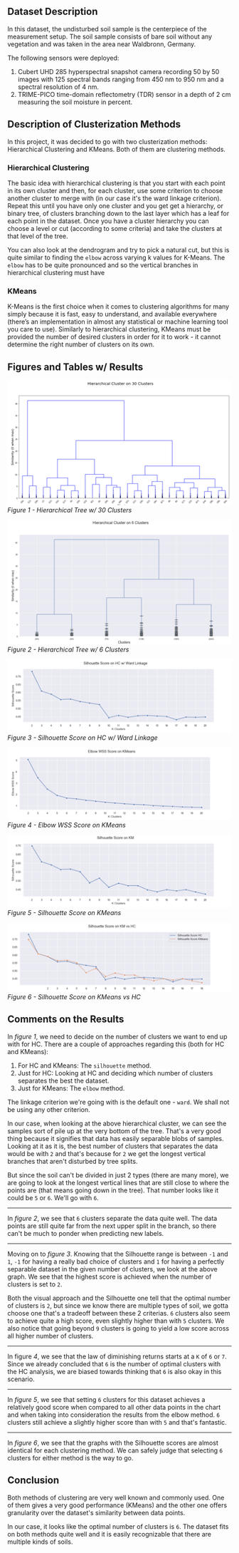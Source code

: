 ## Dataset Description

In this dataset, the undisturbed soil sample is the centerpiece of the measurement setup. The soil sample consists of bare soil without any vegetation and was taken in the area near Waldbronn, Germany.

The following sensors were deployed:

1. Cubert UHD 285 hyperspectral snapshot camera recording 50 by 50 images with 125 spectral bands ranging from 450 nm to 950 nm and a spectral resolution of 4 nm.
1. TRIME-PICO time-domain reflectometry (TDR) sensor in a depth of 2 cm measuring the soil moisture in percent.

## Description of Clusterization Methods

In this project, it was decided to go with two clusterization methods: Hierarchical Clustering and KMeans. Both of them are clustering methods.

### Hierarchical Clustering

The basic idea with hierarchical clustering is that you start with each point in its own cluster and then, for each cluster, use some criterion to choose another cluster to merge with (in our case it's the ward linkage criterion). Repeat this until you have only one cluster and you get get a hierarchy, or binary tree, of clusters branching down to the last layer which has a leaf for each point in the dataset. Once you have a cluster hierarchy you can choose a level or cut (according to some criteria) and take the clusters at that level of the tree.

You can also look at the dendrogram and try to pick a natural cut, but this is quite similar to finding the `elbow` across varying k values for K-Means. The `elbow` has to be quite pronounced and so the vertical branches in hierarchical clustering must have 

### KMeans

K-Means is the first choice when it comes to clustering algorithms for many simply because it is fast, easy to understand, and available everywhere (there’s an implementation in almost any statistical or machine learning tool you care to use). Similarly to hierarchical clustering, KMeans must be provided the number of desired clusters in order for it to work - it cannot determine the right number of clusters on its own. 

## Figures and Tables w/ Results

![](pics/hc_30.png)
*Figure 1 - Hierarchical Tree w/ 30 Clusters*

![](pics/hc_6.png)
*Figure 2 - Hierarchical Tree w/ 6 Clusters*

![](pics/silh_hc.png)
*Figure 3 - Silhouette Score on HC w/ Ward Linkage*


![](pics/elbow_km.png)
*Figure 4 - Elbow WSS Score on KMeans*

![](pics/silh_km.png)
*Figure 5 - Silhouette Score on KMeans*


![](pics/silh_hc_km.png)
*Figure 6 - Silhouette Score on KMeans vs HC*

## Comments on the Results

In *figure 1*, we need to decide on the number of clusters we want to end up with for HC. There are a couple of approaches regarding this (both for HC and KMeans):
1. For HC and KMeans: The `silhouette` method. 
1. Just for HC: Looking at HC and deciding which number of clusters separates the best the dataset.
1. Just for KMeans: The `elbow` method.

The linkage criterion we're going with is the default one - `ward`. We shall not be using any other criterion.

In our case, when looking at the above hierarchical cluster, we can see the samples sort of pile up at the very bottom of the tree. That's a very good thing because it signifies that data has easily separable blobs of samples. Looking at it as it is, the best number of clusters that separates the data would be with `2` and that's because for `2` we get the longest vertical branches that aren't disturbed by tree splits.

But since the soil can't be divided in just 2 types (there are many more), we are going to look at the longest vertical lines that are still close to where the points are (that means going down in the tree). That number looks like it could be `5` or `6`. We'll go with `6`.

---

In *figure 2*, we see that `6` clusters separate the data quite well. The data points are still quite far from the next upper split in the branch, so there can't be much to ponder when predicting new labels.

---

Moving on to *figure 3*. Knowing that the Silhouette range is between `-1` and `1`, `-1` for having a really bad choice of clusters and `1` for having a perfectly separable dataset in the given number of clusters, we look at the above graph. We see that the highest score is achieved when the number of clusters is set to `2`.

Both the visual approach and the Silhouette one tell that the optimal number of clusters is `2`, but since we know there are multiple types of soil, we gotta choose one that's a tradeoff between these 2 criterias. `6` clusters also seem to achieve quite a high score, even slightly higher than with `5` clusters. We also notice that going beyond `9` clusters is going to yield a low score across all higher number of clusters.

---

In figure *4*, we see that the law of diminishing returns starts at a `K` of `6` or `7`. Since we already concluded that `6` is the number of optimal clusters with the HC analysis, we are biased towards thinking that `6` is also okay in this scenario. 

---

In *figure 5*, we see that setting `6` clusters for this dataset achieves a relatively good score when compared to all other data points in the chart and when taking into consideration the results from the elbow method. `6` clusters still achieve a slightly higher score than with `5` and that's fantastic.

---

In *figure 6*, we see that the graphs with the Silhouette scores are almost identical for each clustering method. We can safely judge that selecting `6` clusters for either method is the way to go.

## Conclusion

Both methods of clustering are very well known and commonly used. One of them gives a very good performance (KMeans) and the other one offers granularity over the dataset's similarity between data points. 

In our case, it looks like the optimal number of clusters is `6`. The dataset fits on both methods quite well and it is easily recognizable that there are multiple kinds of soils.